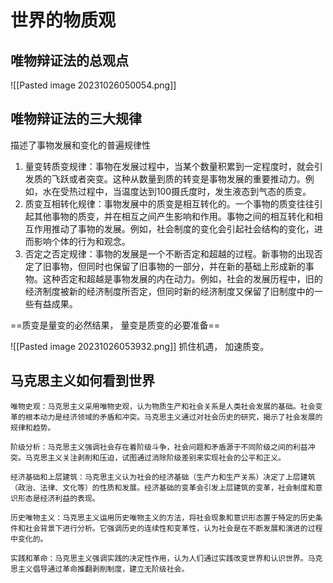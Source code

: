 # 世界的物质观
## 唯物辩证法的总观点

![[Pasted image 20231026050054.png]]

## 唯物辩证法的三大规律

描述了事物发展和变化的普遍规律性

1. 量变转质变规律：事物在发展过程中，当某个数量积累到一定程度时，就会引发质的飞跃或者突变。这种从数量到质的转变是事物发展的重要推动力。例如，水在受热过程中，当温度达到100摄氏度时，发生液态到气态的质变。
2. 质变互相转化规律：事物发展中的质变是相互转化的。一个事物的质变往往引起其他事物的质变，并在相互之间产生影响和作用。事物之间的相互转化和相互作用推动了事物的发展。例如，社会制度的变化会引起社会结构的变化，进而影响个体的行为和观念。
3. 否定之否定规律：事物的发展是一个不断否定和超越的过程。新事物的出现否定了旧事物，但同时也保留了旧事物的一部分，并在新的基础上形成新的事物。这种否定和超越是事物发展的内在动力。例如，社会的发展历程中，旧的经济制度被新的经济制度所否定，但同时新的经济制度又保留了旧制度中的一些有益成果。

==质变是量变的必然结果， 量变是质变的必要准备==

![[Pasted image 20231026053932.png]]
抓住机遇， 加速质变。

## 马克思主义如何看到世界


    唯物史观：马克思主义采用唯物史观，认为物质生产和社会关系是人类社会发展的基础。社会变革的根本动力是经济领域的矛盾和冲突。马克思主义通过对社会历史的研究，揭示了社会发展的规律和趋势。

    阶级分析：马克思主义强调社会存在着阶级斗争，社会问题和矛盾源于不同阶级之间的利益冲突。马克思主义关注剥削和压迫，试图通过消除阶级差别来实现社会的公平和正义。

    经济基础和上层建筑：马克思主义认为社会的经济基础（生产力和生产关系）决定了上层建筑（政治、法律、文化等）的性质和发展。经济基础的变革会引发上层建筑的变革，社会制度和意识形态是经济利益的表现。

    历史唯物主义：马克思主义运用历史唯物主义的方法，将社会现象和意识形态置于特定的历史条件和社会背景下进行分析。它强调历史的连续性和变革性，认为社会是在不断发展和演进的过程中变化的。

    实践和革命：马克思主义强调实践的决定性作用，认为人们通过实践改变世界和认识世界。马克思主义倡导通过革命推翻剥削制度，建立无阶级社会。
